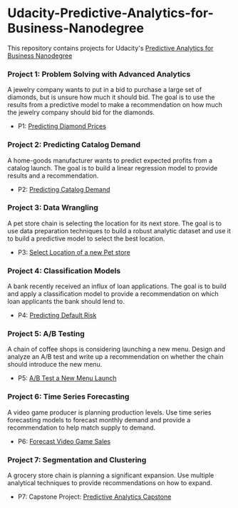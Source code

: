 # Udacity-Predictive-Analytics-for-Business-Nanodegree
This repository contains projects for Udacity's [Predictive Analytics for Business Nanodegree](https://www.udacity.com/course/business-analyst-nanodegree--nd008) 

### Project 1: Problem Solving with Advanced Analytics


A jewelry company wants to put in a bid to purchase a large set of diamonds, but is unsure how much it should bid. The goal is to use the results from a predictive model to make a recommendation on how much the jewelry company should bid for the diamonds.

- P1: [Predicting Diamond Prices](https://github.com/JoshuaOkafor/Udacity-Predictive-Analytics-for-Business-Nanodegree/tree/main/P1%20-%20Predicting%20Diamond%20Prices)

### Project 2: Predicting Catalog Demand

A home-goods manufacturer wants to predict expected profits from a catalog launch. The goal is to build a linear regression model to provide results and a
recommendation.

- P2: [Predicting Catalog Demand](https://github.com/JoshuaOkafor/Udacity-Predictive-Analytics-for-Business-Nanodegree/tree/main/P2%20-%20Predicting%20Catalog%20Demand)

### Project 3: Data Wrangling

A pet store chain is selecting the location for its next store. The goal is to use data preparation techniques to build
a robust analytic dataset and use it to build a predictive model to select the best location.

- P3: [Select Location of a new Pet store](https://github.com/JoshuaOkafor/Udacity-Predictive-Analytics-for-Business-Nanodegree/tree/main/P3%20-%20Data%20Wrangling)

### Project 4: Classification Models

A bank recently received an influx of loan applications. The goal is to build and apply a classification model to
provide a recommendation on which loan applicants the bank should lend to.

- P4: [Predicting Default Risk](https://github.com/JoshuaOkafor/Udacity-Predictive-Analytics-for-Business-Nanodegree/tree/main/P4%20-%20Classification%20Models)

### Project 5: A/B Testing

A chain of coffee shops is considering launching a new menu. Design and analyze an A/B test and
write up a recommendation on whether the chain should introduce the new menu.

- P5: [A/B Test a New Menu Launch](https://github.com/JoshuaOkafor/Udacity-Predictive-Analytics-for-Business-Nanodegree/tree/main/P5%20-%20AB%20Testing)

### Project 6: Time Series Forecasting

A video game producer is planning production levels. Use time series forecasting models to forecast
monthly demand and provide a recommendation to help match supply to demand.

- P6: [Forecast Video Game Sales](https://github.com/JoshuaOkafor/Udacity-Predictive-Analytics-for-Business-Nanodegree/tree/main/P6%20-%20Time%20Series%20Forecasting)

### Project 7: Segmentation and Clustering

A grocery store chain is planning a significant expansion. Use multiple analytical techniques to
provide recommendations on how to expand. 

- P7: Capstone Project: [Predictive Analytics Capstone](https://github.com/JoshuaOkafor/Udacity-Predictive-Analytics-for-Business-Nanodegree/tree/main/P7%20-%20Segmentation%20and%20Clustering)



